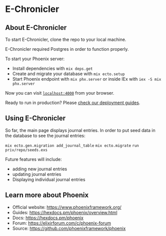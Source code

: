 # E-Chronicler

## About E-Chronicler

To start E-Chronicler, clone the repo to your local machine.

E-Chronicler required Postgres in order to function properly. 

To start your Phoenix server:

  * Install dependencies with `mix deps.get`
  * Create and migrate your database with `mix ecto.setup`
  * Start Phoenix endpoint with `mix phx.server` or inside IEx with `iex -S mix phx.server`

Now you can visit [`localhost:4000`](http://localhost:4000) from your browser.

Ready to run in production? Please [check our deployment guides](https://hexdocs.pm/phoenix/deployment.html).

## Using E-Chronicler

So far, the main page displays journal entries. In order to put seed data in the database to see the journal entries:

`mix ecto.gen.migration add_journal_table`
`mix ecto.migrate`
`run priv/repo/seeds.exs`

Future features will include:
- adding new journal entries 
- updating journal entries
- Displaying individual journal entries

## Learn more about Phoenix

  * Official website: https://www.phoenixframework.org/
  * Guides: https://hexdocs.pm/phoenix/overview.html
  * Docs: https://hexdocs.pm/phoenix
  * Forum: https://elixirforum.com/c/phoenix-forum
  * Source: https://github.com/phoenixframework/phoenix
